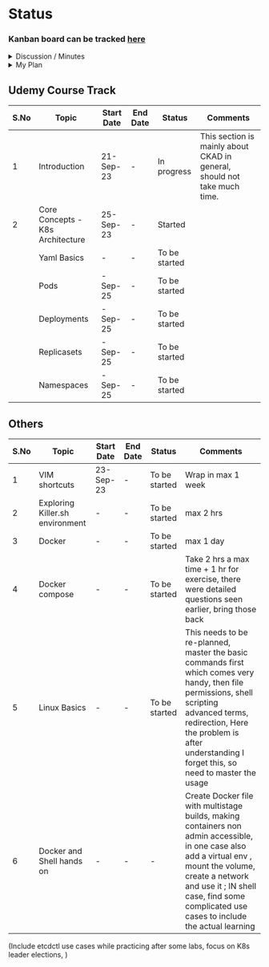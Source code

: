 # Status
### Kanban board can be tracked [here](https://projects.zenkit.com/c/JKWEZ7WHYR/devskillbuilders?v=VTqsHRUvzK)

<details>
  <summary>Discussion / Minutes</summary>
  
  ### Date: 19th Sep | Stakeholders : Akash & Prateek
  1. CKAD progress kick off
  2. Discussion around how to approach CKAD
  3. Initial thoughts were added around usage of VIM and Linux basics as pre-requisites
  4. Estimation planned is to wrap up the course by mid November (15th Nov 2023) and later dedicate some time for practice tests
  5. End of November plan is to succeed in CKAD
  6. Will Keep on Discussing once a week and have to become faster. 

</details>

<details>
  <summary>My Plan</summary>
  
  1. Master VIM shortcuts
  2. Pods, Pod lifecycle, Pod various states, Phase vs state
  3. Pod imperative commands
     > Imp: Make sure to jot down in a proper doc elsewhere.
      * Command to ge the yaml ready as it is
      * Command for creating pods, scaling pods - both up and down, deleting pods
      * Creating pods with various options
  5. Selectors, Labels, Annotations
  6. Multi container pods
     * init containers
     * 3 Design patterns with **practical usage** for Amabassador, sidecar and adapter  - Identify when to use what ; in which scenarios

</details>

  
## Udemy Course Track
  |S.No|Topic|Start Date| End Date|Status|Comments|
  |---|---|---|---|---|---|
  | 1 | Introduction | 21-Sep-23 | - | In progress | This section is mainly about CKAD in general, should not take much time. |
  | 2 | Core Concepts - K8s Architecture | 25-Sep-23 | - | Started |  |
  |  | Yaml Basics | - | - | To be started |  |
  |  | Pods | -Sep-25 | - | To be started |  |
  |  | Deployments | -Sep-25 | - | To be started |  |
  |  | Replicasets | -Sep-25 | - | To be started |  |
  |  | Namespaces | -Sep-25 | - | To be started |  |

## Others 
  |S.No|Topic|Start Date| End Date|Status|Comments|
  |---|---|---|---|---|---|
  | 1 | VIM shortcuts | 23-Sep-23 | - | To be started | Wrap in max 1 week |
  | 2 | Exploring Killer.sh environment | - | - | To be started | max 2 hrs |
  | 3 | Docker| - | - | To be started | max 1 day |
  | 4 | Docker compose | - | - | To be started | Take 2 hrs a max time + 1 hr for exercise, there were detailed questions seen earlier, bring those back | 
  | 5 | Linux Basics | - | - | To be started | This needs to be re-planned, master the basic commands first which comes very handy, then file permissions, shell scripting advanced terms, redirection, Here the problem is after understanding I forget this, so need to master the usage  |
  | 6| Docker and Shell hands on| -| - |-|Create Docker file with multistage builds, making containers non admin accessible, in one case also add a  virtual env , mount the volume, create a network and use it ; IN shell case, find some complicated use cases to include the actual learning|
  
(Include etcdctl use cases while practicing after some labs, focus on K8s leader elections, )
